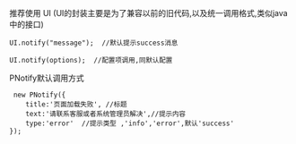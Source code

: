 推荐使用 UI (UI的封装主要是为了兼容以前的旧代码,以及统一调用格式,类似java中的接口)

```
UI.notify("message");  //默认提示success消息

UI.notify(options);  //配置项调用,同默认配置

```



PNotify默认调用方式

```
 new PNotify({
    title:'页面加载失败', //标题
    text:'请联系客服或者系统管理员解决',//提示内容
    type:'error'  //提示类型 ,'info','error',默认'success'
});
```